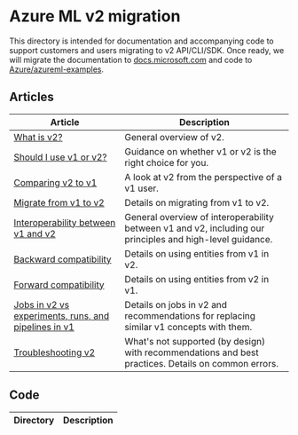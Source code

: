 # Azure ML v2 migration

This directory is intended for documentation and accompanying code to support customers and users migrating to v2 API/CLI/SDK. Once ready, we will migrate the documentation to [docs.microsoft.com](https://docs.microsoft.com/azure/machine-learning) and code to [Azure/azureml-examples](https://github.com/Azure/azureml-examples).

## Articles

|Article|Description|
|---|---|
|[What is v2?](what-is-v2.md)|General overview of v2.|
|[Should I use v1 or v2?](v1-or-v2.md)|Guidance on whether v1 or v2 is the right choice for you.|
|[Comparing v2 to v1](compare-v2-to-v1.md)|A look at v2 from the perspective of a v1 user.|
|[Migrate from v1 to v2](v2-v1-forward-compat.md)|Details on migrating from v1 to v2.|
|[Interoperability between v1 and v2](v2-v1-interoperability.md)|General overview of interoperability between v1 and v2, including our principles and high-level guidance.|
|[Backward compatibility](v2-v1-backward-compat.md)|Details on using entities from v1 in v2.|
|[Forward compatibility](v2-v1-forward-compat.md)|Details on using entities from v2 in v1.|
|[Jobs in v2 vs experiments, runs, and pipelines in v1](v2-jobs-vs-v1.md)|Details on jobs in v2 and recommendations for replacing similar v1 concepts with them.|
|[Troubleshooting v2](troubleshooting-v2.md)|What's not supported (by design) with recommendations and best practices. Details on common errors.|

## Code

|Directory|Description|
|---|---|
